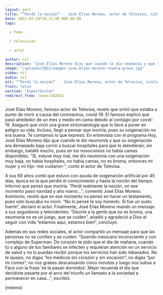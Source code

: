 ```yaml
---
layout: post
title: "“Perdí la noción” -  José Elías Moreno, actor de Televisa, sintió que casi moría por covid-19"
date: 2021-02-10T18:11:00.000-06:00
tags:
  
  - Fama
  
  - television
  
  - actor
  
author: nil
description: "José Elías Moreno dijo que cuando le dio neumonía y que su oxigenación era demasiado baja corrió a buscar hospitales para que lo atendieran; sin embargo, batalló mucho, pues en los nosocomios no había camas disponibles. "
image: "/uploads/2021/images-jose-elias-moreno-revela-grave.jpg"
video: nil
audio: nil
alt: "“Perdí la noción” -  José Elías Moreno, actor de Televisa, sintió que casi moría por covid-19"
front: false
section: "Espectáculos"
redirect_from: /news/182832
---
```


José Elías Moreno, famoso actor de Televisa, reveló que sintió que estaba a punto de morir a causa del coronavirus, covid-19. El famoso explicó que pasó alrededor de un mes y medio en cama debido al contagio por covid-19. Aseguró que vivió una grave sintomatología que lo llevó a poner en peligro su vida. Incluso, llegó a pensar que moriría, pues su oxigenación no era buena. Te contamos lo que expresó. En entrevista con el programa Hoy, José Elías Moreno dijo que cuando le dio neumonía y que su oxigenación era demasiado baja corrió a buscar hospitales para que lo atendieran; sin embargo, batalló mucho, pues en los nosocomios no había camas disponibles. “Sí, estuve muy mal, me dio neumonía con una oxigenación muy baja, no había hospitales, no había camas, no es broma, entonces mi mujer y mi hijo -me cuidaron-”, contó el actor de Televisa.

A sus 69 años contó que estuvo con ayuda de oxigenación artificial por 45 días, época en la que perdió el conocimiento y hasta la noción del tiempo. Informó que pensó que moriría. 
“Perdí realmente la noción, en ese momento pasó navidad y año nuevo...”, comentó José Elías Moreno. 
Asimismo, reveló que en ese momento no pensó en hacer un testamento, pues sólo buscaba no morir.
“No lo pensé te soy honesto. Sí fue un susto fuerte”, declaró el actor.
Finalmente, José Elías Moreno mandó un mensaje a sus seguidores y televidentes: 
“Decirle a la gente que no es broma, una neumonía no es un juego, que se cuiden”, añadió y agradeció a Dios el seguir con vida “estamos aquí, estamos bien”, concluyó. 

Además en sus redes sociales, el actor compartió un mensaje para que las personas no se confíen y se cuiden:
 “Querido mexicano inconsciente y con complejo de Superman. De corazón te pido que el día de mañana, cuando tú o alguno de tus familiares se infecten y requieran atención en un servicio de salud y no lo puedan recibir porque los servicios han sido rebasados. No te quejes, no digas “los médicos sin corazón y sin vocación”, no digas “por mí comes”, no nos grabes descansando cinco minutos y luego nos subas a Face con la frase ‘se la pasan dormidos’. Mejor recuerda el día que decidiste pasarte por el arco del triunfo un llamado a la sociedad a permanecer en casa…”, escribió. 

(milenio)
